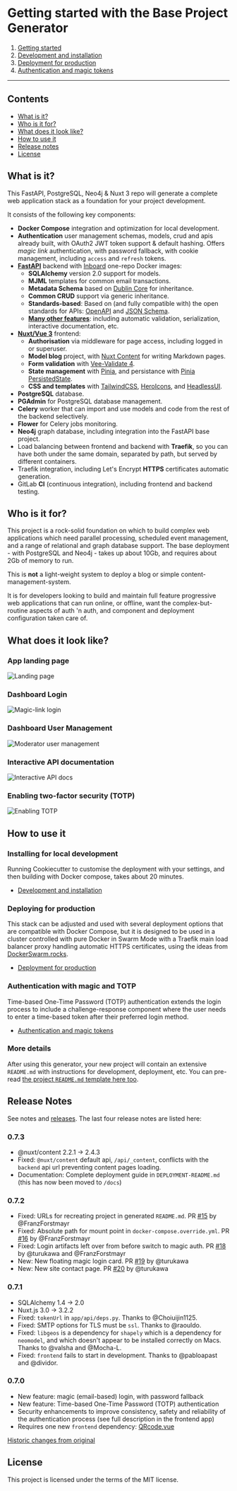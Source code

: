 # Getting started with the Base Project Generator

1. [Getting started](getting-started.md)
2. [Development and installation](development-guide.md)
3. [Deployment for production](deployment-guide.md)
4. [Authentication and magic tokens](authentication-guide.md)

---

## Contents

- [What is it?](#what-is-it)
- [Who is it for?](#who-is-it-for)
- [What does it look like?](#what-does-it-look-like)
- [How to use it](#how-to-use-it)
- [Release notes](#release-notes)
- [License](#license)

## What is it?

This FastAPI, PostgreSQL, Neo4j & Nuxt 3 repo will generate a complete web application stack as a foundation for your project development.

It consists of the following key components:

- **Docker Compose** integration and optimization for local development.
- **Authentication** user management schemas, models, crud and apis already built, with OAuth2 JWT token support & default hashing. Offers _magic link_ authentication, with password fallback, with cookie management, including `access` and `refresh` tokens.
- [**FastAPI**](https://github.com/tiangolo/fastapi) backend with [Inboard](https://inboard.bws.bio/) one-repo Docker images:
  - **SQLAlchemy** version 2.0 support for models.
  - **MJML** templates for common email transactions.
  - **Metadata Schema** based on [Dublin Core](https://www.dublincore.org/specifications/dublin-core/dcmi-terms/#section-3) for inheritance.
  - **Common CRUD** support via generic inheritance.
  - **Standards-based**: Based on (and fully compatible with) the open standards for APIs: [OpenAPI](https://github.com/OAI/OpenAPI-Specification) and [JSON Schema](http://json-schema.org/).
  - [**Many other features**]("https://fastapi.tiangolo.com/features/"): including automatic validation, serialization, interactive documentation, etc.
- [**Nuxt/Vue 3**](https://nuxt.com/) frontend:
  - **Authorisation** via middleware for page access, including logged in or superuser.
  - **Model blog** project, with [Nuxt Content](https://content.nuxtjs.org/) for writing Markdown pages.
  - **Form validation** with [Vee-Validate 4](https://vee-validate.logaretm.com/v4/).
  - **State management** with [Pinia](https://pinia.vuejs.org/), and persistance with [Pinia PersistedState](https://prazdevs.github.io/pinia-plugin-persistedstate/).
  - **CSS and templates** with [TailwindCSS](https://tailwindcss.com/), [HeroIcons](https://heroicons.com/), and [HeadlessUI](https://headlessui.com/).
- **PostgreSQL** database.
- **PGAdmin** for PostgreSQL database management.
- **Celery** worker that can import and use models and code from the rest of the backend selectively.
- **Flower** for Celery jobs monitoring.
- **Neo4j** graph database, including integration into the FastAPI base project.
- Load balancing between frontend and backend with **Traefik**, so you can have both under the same domain, separated by path, but served by different containers.
- Traefik integration, including Let's Encrypt **HTTPS** certificates automatic generation.
- GitLab **CI** (continuous integration), including frontend and backend testing.

## Who is it for?

This project is a rock-solid foundation on which to build complex web applications which need parallel processing, scheduled event management, and a range of relational and graph database support. The base deployment - with PostgreSQL and Neo4j - takes up about 10Gb, and requires about 2Gb of memory to run. 

This is **not** a light-weight system to deploy a blog or simple content-management-system.

It is for developers looking to build and maintain full feature progressive web applications that can run online, or offline, want the complex-but-routine aspects of auth 'n auth, and component and deployment configuration taken care of. 

## What does it look like?

### App landing page

![Landing page](../img/landing.png)

### Dashboard Login

![Magic-link login](../img/login.png)

### Dashboard User Management

![Moderator user management](../img/dashboard.png)

### Interactive API documentation

![Interactive API docs](../img/redoc.png)

### Enabling two-factor security (TOTP)

![Enabling TOTP](../img/totp.png)

## How to use it

### Installing for local development

Running Cookiecutter to customise the deployment with your settings, and then building with Docker compose, takes about 20 minutes.

- [Development and installation](development-guide.md)

### Deploying for production

This stack can be adjusted and used with several deployment options that are compatible with Docker Compose, but it is designed to be used in a cluster controlled with pure Docker in Swarm Mode with a Traefik main load balancer proxy handling automatic HTTPS certificates, using the ideas from [DockerSwarm.rocks](https://dockerswarm.rocks).

- [Deployment for production](deployment-guide.md)

### Authentication with magic and TOTP

Time-based One-Time Password (TOTP) authentication extends the login process to include a challenge-response component where the user needs to enter a time-based token after their preferred login method.

- [Authentication and magic tokens](authentication-guide.md)

### More details

After using this generator, your new project will contain an extensive `README.md` with instructions for development, deployment, etc. You can pre-read [the project `README.md` template here too](../{{cookiecutter.project_slug}}/README.md).

## Release Notes

See notes and [releases](https://github.com/whythawk/full-stack-fastapi-postgresql/releases). The last four release notes are listed here:

### 0.7.3
- @nuxt/content 2.2.1 -> 2.4.3
- Fixed: `@nuxt/content` default api, `/api/_content`, conflicts with the `backend` api url preventing content pages loading.
- Documentation: Complete deployment guide in `DEPLOYMENT-README.md` (this has now been moved to `/docs`)

### 0.7.2
- Fixed: URLs for recreating project in generated `README.md`. PR [#15](https://github.com/whythawk/full-stack-fastapi-postgresql/pull/15) by @FranzForstmayr
- Fixed: Absolute path for mount point in `docker-compose.override.yml`. PR [#16](https://github.com/whythawk/full-stack-fastapi-postgresql/pull/16) by @FranzForstmayr
- Fixed: Login artifacts left over from before switch to magic auth. PR [#18](https://github.com/whythawk/full-stack-fastapi-postgresql/pull/18) by @turukawa and @FranzForstmayr
- New: New floating magic login card. PR [#19](https://github.com/whythawk/full-stack-fastapi-postgresql/pull/19) by @turukawa
- New: New site contact page. PR [#20](https://github.com/whythawk/full-stack-fastapi-postgresql/pull/20) by @turukawa

### 0.7.1

- SQLAlchemy 1.4 -> 2.0
- Nuxt.js 3.0 -> 3.2.2
- Fixed: `tokenUrl` in `app/api/deps.py`. Thanks to @Choiuijin1125.
- Fixed: SMTP options for TLS must be `ssl`. Thanks to @raouldo.
- Fixed: `libgeos` is a dependency for `shapely` which is a dependency for `neomodel`, and which doesn't appear to be installed correctly on Macs. Thanks to @valsha and @Mocha-L.
- Fixed: `frontend` fails to start in development. Thanks to @pabloapast and @dividor.

### 0.7.0

- New feature: magic (email-based) login, with password fallback
- New feature: Time-based One-Time Password (TOTP) authentication
- Security enhancements to improve consistency, safety and reliability of the authentication process (see full description in the frontend app)
- Requires one new `frontend` dependency: [QRcode.vue](https://github.com/scopewu/qrcode.vue)

[Historic changes from original](https://github.com/tiangolo/full-stack-fastapi-postgresql#release-notes)

## License

This project is licensed under the terms of the MIT license.
